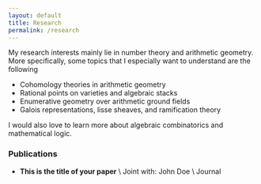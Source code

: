 ```yaml
---
layout: default
title: Research
permalink: /research
---
```

My research interests mainly lie in number theory and arithmetic geometry. More specifically, some topics that I especially want to understand are the following

- Cohomology theories in arithmetic geometry
- Rational points on varieties and algebraic stacks
- Enumerative geometry over arithmetic ground fields
- Galois representations, lisse sheaves, and ramification theory

I would also love to learn more about algebraic combinatorics and mathematical logic. 

### Publications
- **This is the title of your paper** \\
Joint with: John Doe  \\
Journal